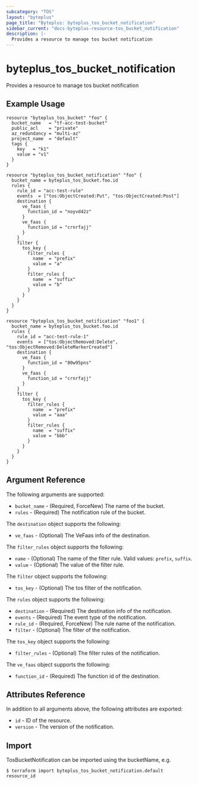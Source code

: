 ```yaml
---
subcategory: "TOS"
layout: "byteplus"
page_title: "Byteplus: byteplus_tos_bucket_notification"
sidebar_current: "docs-byteplus-resource-tos_bucket_notification"
description: |-
  Provides a resource to manage tos bucket notification
---
```

# byteplus_tos_bucket_notification
Provides a resource to manage tos bucket notification
## Example Usage
```hcl
resource "byteplus_tos_bucket" "foo" {
  bucket_name   = "tf-acc-test-bucket"
  public_acl    = "private"
  az_redundancy = "multi-az"
  project_name  = "default"
  tags {
    key   = "k1"
    value = "v1"
  }
}

resource "byteplus_tos_bucket_notification" "foo" {
  bucket_name = byteplus_tos_bucket.foo.id
  rules {
    rule_id = "acc-test-rule"
    events  = ["tos:ObjectCreated:Put", "tos:ObjectCreated:Post"]
    destination {
      ve_faas {
        function_id = "noyvd42z"
      }
      ve_faas {
        function_id = "crnrfajj"
      }
    }
    filter {
      tos_key {
        filter_rules {
          name  = "prefix"
          value = "a"
        }
        filter_rules {
          name  = "suffix"
          value = "b"
        }
      }
    }
  }
}

resource "byteplus_tos_bucket_notification" "foo1" {
  bucket_name = byteplus_tos_bucket.foo.id
  rules {
    rule_id = "acc-test-rule-1"
    events  = ["tos:ObjectRemoved:Delete", "tos:ObjectRemoved:DeleteMarkerCreated"]
    destination {
      ve_faas {
        function_id = "80w95pns"
      }
      ve_faas {
        function_id = "crnrfajj"
      }
    }
    filter {
      tos_key {
        filter_rules {
          name  = "prefix"
          value = "aaa"
        }
        filter_rules {
          name  = "suffix"
          value = "bbb"
        }
      }
    }
  }
}
```
## Argument Reference
The following arguments are supported:
* `bucket_name` - (Required, ForceNew) The name of the bucket.
* `rules` - (Required) The notification rule of the bucket.

The `destination` object supports the following:

* `ve_faas` - (Optional) The VeFaas info of the destination.

The `filter_rules` object supports the following:

* `name` - (Optional) The name of the filter rule. Valid values: `prefix`, `suffix`.
* `value` - (Optional) The value of the filter rule.

The `filter` object supports the following:

* `tos_key` - (Optional) The tos filter of the notification.

The `rules` object supports the following:

* `destination` - (Required) The destination info of the notification.
* `events` - (Required) The event type of the notification.
* `rule_id` - (Required, ForceNew) The rule name of the notification.
* `filter` - (Optional) The filter of the notification.

The `tos_key` object supports the following:

* `filter_rules` - (Optional) The filter rules of the notification.

The `ve_faas` object supports the following:

* `function_id` - (Required) The function id of the destination.

## Attributes Reference
In addition to all arguments above, the following attributes are exported:
* `id` - ID of the resource.
* `version` - The version of the notification.


## Import
TosBucketNotification can be imported using the bucketName, e.g.
```
$ terraform import byteplus_tos_bucket_notification.default resource_id
```

